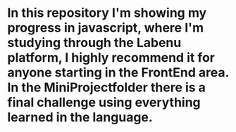 # In this repository I'm showing my progress in javascript, where I'm studying through the Labenu platform, I highly recommend it for anyone starting in the FrontEnd area. In the MiniProjectfolder there is a final challenge using everything learned in the language.
